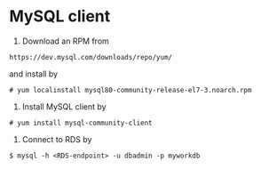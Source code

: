 # MySQL client

1. Download an RPM from 

```
https://dev.mysql.com/downloads/repo/yum/
```

and install by 

```
# yum localinstall mysql80-community-release-el7-3.noarch.rpm
```

1. Install MySQL client by

```
# yum install mysql-community-client
```

1. Connect to RDS by

```
$ mysql -h <RDS-endpoint> -u dbadmin -p myworkdb
```

